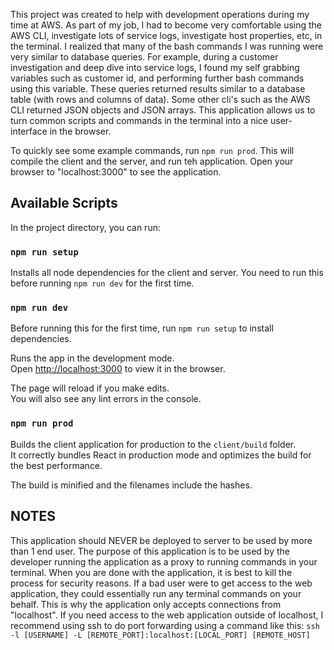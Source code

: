 This project was created to help with development operations during my time at AWS.  As part of my job, I had to become very comfortable using the AWS CLI, investigate lots of service logs, investigate host properties, etc, in the terminal.  I realized that many of the bash commands I was running were very similar to database queries.  For example, during a customer investigation and deep dive into service logs, I found my self grabbing variables such as customer id, and performing further bash commands using this variable.  These queries returned results similar to a database table (with rows and columns of data).  Some other cli's such as the AWS CLI returned JSON objects and JSON arrays.  This application allows us to turn common scripts and commands in the terminal into a nice user-interface in the browser.

To quickly see some example commands, run `npm run prod`. This will compile the client and the server, and run teh application.  Open your browser to "localhost:3000" to see the application.

## Available Scripts

In the project directory, you can run:

### `npm run setup`
Installs all node dependencies for the client and server.  You need to run this before running `npm run dev` for the first time.

### `npm run dev`
Before running this for the first time, run `npm run setup` to install dependencies.

Runs the app in the development mode.<br>
Open [http://localhost:3000](http://localhost:3000) to view it in the browser.

The page will reload if you make edits.<br>
You will also see any lint errors in the console.

### `npm run prod`

Builds the client application for production to the `client/build` folder.<br>
It correctly bundles React in production mode and optimizes the build for the best performance.

The build is minified and the filenames include the hashes.<br>

##  NOTES

This application should NEVER be deployed to server to be used by more than 1 end user.  The purpose of this application is to be used by the developer running the application as a proxy to running commands in your terminal.  When you are done with the application, it is best to kill the process for security reasons.  If a bad user were to get access to the web application, they could essentially run any terminal commands on your behalf.  This is why the application only accepts connections from "localhost".  If you need access to the web application outside of localhost, I recommend using ssh to do port forwarding using a command like this:
`ssh -l [USERNAME] -L [REMOTE_PORT]:localhost:[LOCAL_PORT] [REMOTE_HOST]`
